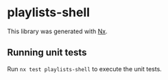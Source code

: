 # playlists-shell

This library was generated with [Nx](https://nx.dev).

## Running unit tests

Run `nx test playlists-shell` to execute the unit tests.
